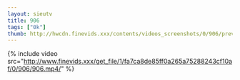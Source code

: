 ```yaml
--- 
layout: sieutv
title: 906
tags: ["0k"]
thumb: http://hwcdn.finevids.xxx/contents/videos_screenshots/0/906/preview.mp4.jpg
---
```

{% include video src="http://www.finevids.xxx/get_file/1/fa7ca8de85ff0a265a75288243cf10af/0/906/906.mp4/" %} 
